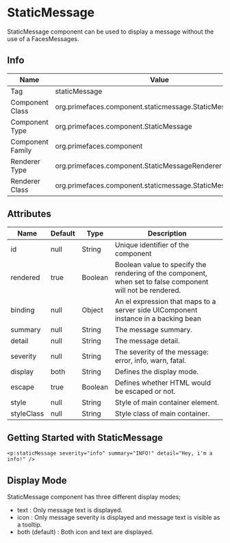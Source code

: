 # StaticMessage

StaticMessage component can be used to display a message without the use of a FacesMessages.

## Info

| Name | Value |
| --- | --- |
| Tag | staticMessage
| Component Class | org.primefaces.component.staticmessage.StaticMessage
| Component Type | org.primefaces.component.StaticMessage
| Component Family | org.primefaces.component |
| Renderer Type | org.primefaces.component.StaticMessageRenderer
| Renderer Class | org.primefaces.component.staticmessage.StaticMessageRender

## Attributes

| Name | Default | Type | Description |
| --- | --- | --- | --- |
id | null | String | Unique identifier of the component
rendered | true | Boolean | Boolean value to specify the rendering of the component, when set to false component will not be rendered.
binding | null | Object | An el expression that maps to a server side UIComponent instance in a backing bean
summary | null | String | The message summary.
detail | null | String | The message detail.
severity | null | String | The severity of the message: error, info, warn, fatal.
display | both | String | Defines the display mode.
escape | true | Boolean | Defines whether HTML would be escaped or not.
style | null | String | Style of main container element.
styleClass | null | String | Style class of main container.


## Getting Started with StaticMessage

```xhtml
<p:staticMessage severity="info" summary="INFO!" detail="Hey, i'm a info!" />
```
## Display Mode
StaticMessage component has three different display modes;

- text : Only message text is displayed.
- icon : Only message severity is displayed and message text is visible as a tooltip.
- both (default) : Both icon and text are displayed.

